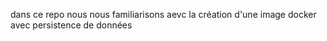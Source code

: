 dans ce repo nous nous familiarisons aevc la création d'une image docker avec persistence de données 
